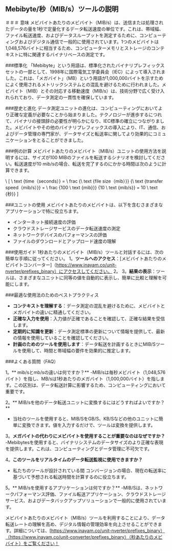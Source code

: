 ## Mebibyte/秒（MIB/s）ツールの説明

＃＃＃ 意味
メビバイトあたりのメビバイト（MIB/s）は、送信または処理されたデータの量を1秒で定量化するデータ転送速度の単位です。これは、帯域幅、ファイル転送速度、およびデータスループットを測定するために、コンピューティングおよびデジタル通信で一般的に使用されています。1つのメビバイトは1,048,576バイトに相当するため、コンピューターメモリとストレージのコンテキストに特に関連するバイナリベースの測定です。

###標準化
「Mebibyte」という用語は、標準化されたバイナリプレフィックスセットの一部として、1998年に国際電気工学委員会（IEC）によって導入されました。これは、「メガバイト」（MB）という用語が1,000,000バイトを示すためによく使用されるメトリックシステムとの混乱を避けるために行われました。メビバイト（MIB）とその対応する移動速度（MIB/s）は、技術分野で広く受け入れられており、データ測定の一貫性を確保しています。

###歴史と進化
データ測定ユニットの進化は、コンピューティングにおいてより正確な定義が必要なことから始まりました。テクノロジーが進歩するにつれて、バイナリの接頭辞の必要性が明らかになり、IEC標準の確立につながりました。メビバイトやその他のバイナリプレフィックスの導入により、IT、通信、およびデータ管理の専門家が、データサイズと転送率に関してより効果的にコミュニケーションをとることができました。

###例の計算
メビバイトあたりのメビバイト（MIB/s）ユニットの使用方法を説明するには、サイズが100 MIBのファイルを転送するシナリオを検討してください。転送速度が10 mib/sの場合、転送を完了するのにかかる時間は次のように計算できます。

\ [
\ text {time（seconds）} = \ frac {\ text {file size（mib）}} {\ text {transfer speed（mib/s）}} = \ frac {100 \ text {mib}}} {10 \ text {mib/s}} = 10 \ text {秒}}
\]

###ユニットの使用
メビバイトあたりのメビバイトは、以下を含むさまざまなアプリケーションで特に役立ちます。
- インターネット接続速度の評価
- クラウドストレージサービスのデータ転送速度の測定
- ネットワークデバイスのパフォーマンスの評価
- ファイルのダウンロードとアップロード速度の理解

###使用ガイド
1秒あたりのメビバイト（MIB/s）ツールと対話するには、次の簡単な手順に従ってください。
1。**ツールへのアクセス**：[メビバイトあたりのメビバイトコンバーター]（https://www.inayam.co/unit-nverter/prefixes_binary）にアクセスしてください。
2。
3。**結果の表示**：ツールは、さまざまなユニットに同等の値を自動的に表示し、簡単に比較と理解を可能にします。

###最適な使用法のためのベストプラクティス
-  **コンテキストを理解する**：データ測定の混乱を避けるために、メビバイトとメガバイトの違いに精通してください。
-  **正確な入力を使用**：入力値が正確であることを確認して、正確な結果を受信します。
-  **定期的に知識を更新**：データ測定標準の更新について情報を提供して、最新の情報を使用していることを確認してください。
-  **計画のためのツールを使用します**：データ転送を計画するときにMIB/Sツールを使用して、時間と帯域幅の要件を効果的に推定します。

###よくある質問（FAQ）

1。** mib/sとmb/sの違いは何ですか？**
-MIB/sは毎秒メビバイト（1,048,576バイト）を指し、MB/sは1秒あたりのメガバイト（1,000,000バイト）を指します。この区別は、データ転送計算に影響するため、コンピューティングにおいて重要です。

2。** MIB/sを他のデータ転送ユニットに変換するにはどうすればよいですか？**
- 当社のツールを使用すると、MIB/SをGB/S、KB/Sなどの他のユニットに簡単に変換できます。値を入力するだけで、ツールは変換を提供します。

3。**メガバイトの代わりにメビバイトを使用することが重要なのはなぜですか？**
-Mebibytesを使用すると、バイナリシステムのデータサイズのより正確な表現を提供します。これは、コンピューティングとデータ管理に不可欠です。

4。**このツールをリアルタイムのデータ転送監視に使用できますか？**
- 私たちのツールが設計されている間 コンバージョンの場合、現在の転送率に基づいて予想される転送時間を計算するのに役立ちます。

5。** MIB/sを使用するアプリケーションは何ですか？**
-MIB/Sは、ネットワークパフォーマンス評価、ファイル転送アプリケーション、クラウドストレージサービス、およびデータバックアップソリューションで一般的に使用されています。

メビバイトあたりのメビバイト（MIB/s）ツールを利用することにより、データ転送レートの理解を高め、デジタル情報の管理効率を向上させることができます。詳細については、[https://www.inayam.co/unit-nverter/prefixes_binary）（https://www.inayam.co/unit-converter/prefixes_binary）（秒あたりのメビバイト）をご覧ください！